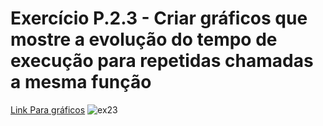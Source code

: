 # Exercício P.2.3 - Criar gráficos que mostre a evolução do tempo de execução para repetidas chamadas a mesma função
[Link Para gráficos](https://www.canva.com/design/DAFvNj5aGko/7e7EVj3DNByRRjiZ4RADdQ/edit?utm_content=DAFvNj5aGko&utm_campaign=designshare&utm_medium=link2&utm_source=sharebutton)
![ex23](https://github.com/itsmorais/ed_2023_02/assets/53665466/bc71b8e6-67db-46d0-81cb-f1bd687f1451)
